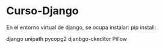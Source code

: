 # Curso-Django
En el entorno virtual de django, se ocupa instalar:
pip install:

django
unipath
pycopg2
djanbgo-ckeditor
Pillow

